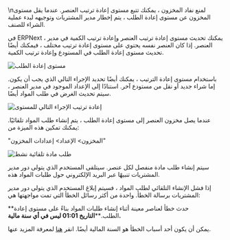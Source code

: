 \nلمنع نفاد المخزون ، يمكنك تتبع مستوى إعادة ترتيب العنصر. عندما يقل مستوى المخزون عن مستوى إعادة الطلب ، يتم إخطار مدير المشتريات وتوجيهه لبدء عملية الشراء للصنف.

في ERPNext ، يمكنك تحديث مستوى إعادة ترتيب العنصر وإعادة ترتيب الكمية في مدير العنصر. إذا كان العنصر نفسه يحتوي على مستوى إعادة ترتيب مختلف ، فيمكنك أيضًا تحديث مستوى إعادة الطلب في المستودع وإعادة ترتيب الكمية.

![مستوى إعادة الطلب](https://docs.erpnext.com/files/reorder-request-1.png)

باستخدام مستوى إعادة الترتيب ، يمكنك أيضًا تحديد الإجراء التالي الذي يجب أن يكون. إما شراء جديد أو نقل من مستودع آخر. استنادًا إلى الإعداد الموجود في مدير العنصر ، سيتم تحديث الغرض في طلب المواد أيضًا.

![إعادة ترتيب الإجراء التالي للمستوى](https://docs.erpnext.com/files/reorder-request-2.png)

عندما يصل مخزون العنصر إلى مستوى إعادة الطلب ، يتم إنشاء طلب المواد تلقائيًا. يمكنك تمكين هذه الميزة من:

"المخزون> الإعداد> إعدادات المخزون"

![طلب مادة تلقائية نشط](https://docs.erpnext.com/files/reorder-request-3.png)

سيتم إنشاء طلب مادة منفصل لكل عنصر. سيتلقى المستخدم الذي يتولى دور مدير المشتريات تنبيهًا عبر البريد الإلكتروني حول طلبات المواد هذه.

إذا فشل الإنشاء التلقائي لطلب المواد ، فسيتم إبلاغ المستخدم الذي يتولى دور مدير المشتريات برسالة الخطأ. واحدة من أكثر رسائل الخطأ التي تمت مواجهتها هي:

**حدث خطأ لعناصر معينة أثناء إنشاء طلبات المواد بناءً على مستوى إعادة الطلب.****التاريخ 01:01 ليس في أي سنة مالية.**

يمكن أن يكون أحد أسباب الخطأ هو السنة المالية أيضًا. انقر [هنا](https://docs.erpnext.com/docs/v13/user/manual/en/accounts/articles/fiscal-year-error.html) لمعرفة المزيد عنها.